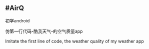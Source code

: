 ﻿#AirQ
------

初学android

仿第一行代码-酷我天气-的空气质量app

Imitate the first line of code, the weather quality of my weather app

